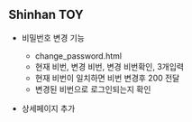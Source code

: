 ## Shinhan TOY

- 비밀번호 변경 기능
    - change_password.html
    - 현재 비번, 변경 비번, 변경 비번확인, 3개입력
    - 현재 비번이 일치하면 비번 변경후 200 전달
    - 변경된 비번으로 로그인되는지 확인


- 상세페이지 추가
